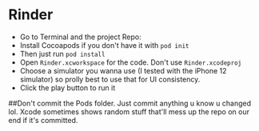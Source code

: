 # Rinder

- Go to Terminal and the project Repo:
- Install Cocoapods if you don't have it with `pod init`
- Then just run `pod install`
- Open `Rinder.xcworkspace` for the code. Don't use `Rinder.xcodeproj`
- Choose a simulator you wanna use (I tested with the iPhone 12 simulator) so prolly best to use that for UI consistency.
- Click the play button to run it

##Don't commit the Pods folder. Just commit anything u know u changed lol. Xcode sometimes shows random stuff that'll mess up the repo on our end if it's committed.
